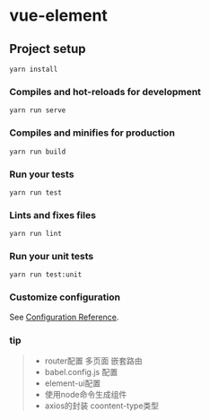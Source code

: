 # vue-element

## Project setup
```
yarn install
```

### Compiles and hot-reloads for development
```
yarn run serve
```

### Compiles and minifies for production
```
yarn run build
```

### Run your tests
```
yarn run test
```

### Lints and fixes files
```
yarn run lint
```

### Run your unit tests
```
yarn run test:unit
```

### Customize configuration
See [Configuration Reference](https://cli.vuejs.org/config/).

### tip
> * router配置 多页面 嵌套路由 
> * babel.config.js 配置
> * element-ui配置
> * 使用node命令生成组件
> * axios的封装  coontent-type类型